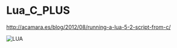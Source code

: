 # Lua_C_PLUS

http://acamara.es/blog/2012/08/running-a-lua-5-2-script-from-c/

![LUA](https://user-images.githubusercontent.com/58724748/135555932-5c17a8c8-6614-43f7-98df-b3f64e3a7d5e.jpg)
